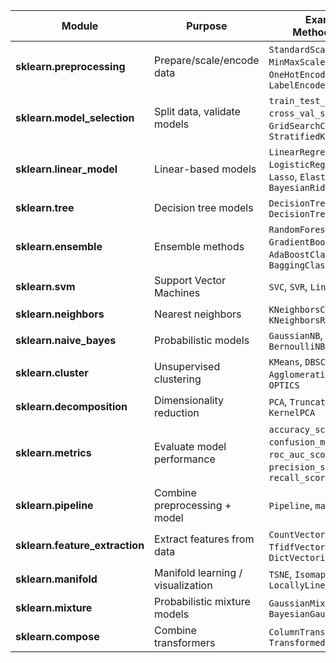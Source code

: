 | Module                          | Purpose                           | Examples of Methods/Classes                                                                          |
| ------------------------------- | --------------------------------- | ---------------------------------------------------------------------------------------------------- |
| **sklearn.preprocessing**       | Prepare/scale/encode data         | `StandardScaler`, `MinMaxScaler`, `RobustScaler`, `OneHotEncoder`, `LabelEncoder`                    |
| **sklearn.model_selection**     | Split data, validate models       | `train_test_split`, `cross_val_score`, `GridSearchCV`, `StratifiedKFold`                             |
| **sklearn.linear_model**        | Linear-based models               | `LinearRegression`, `LogisticRegression`, `Ridge`, `Lasso`, `ElasticNet`, `BayesianRidge`            |
| **sklearn.tree**                | Decision tree models              | `DecisionTreeClassifier`, `DecisionTreeRegressor`                                                    |
| **sklearn.ensemble**            | Ensemble methods                  | `RandomForestClassifier`, `GradientBoostingRegressor`, `AdaBoostClassifier`, `BaggingClassifier`     |
| **sklearn.svm**                 | Support Vector Machines           | `SVC`, `SVR`, `LinearSVC`                                                                            |
| **sklearn.neighbors**           | Nearest neighbors                 | `KNeighborsClassifier`, `KNeighborsRegressor`                                                        |
| **sklearn.naive_bayes**         | Probabilistic models              | `GaussianNB`, `MultinomialNB`, `BernoulliNB`                                                         |
| **sklearn.cluster**             | Unsupervised clustering           | `KMeans`, `DBSCAN`, `AgglomerativeClustering`, `OPTICS`                                              |
| **sklearn.decomposition**       | Dimensionality reduction          | `PCA`, `TruncatedSVD`, `KernelPCA`                                                                   |
| **sklearn.metrics**             | Evaluate model performance        | `accuracy_score`, `f1_score`, `confusion_matrix`, `roc_auc_score`, `precision_score`, `recall_score` |
| **sklearn.pipeline**            | Combine preprocessing + model     | `Pipeline`, `make_pipeline`                                                                          |
| **sklearn.feature_extraction**  | Extract features from data        | `CountVectorizer`, `TfidfVectorizer`, `DictVectorizer`                                               |
| **sklearn.manifold**            | Manifold learning / visualization | `TSNE`, `Isomap`, `LocallyLinearEmbedding`                                                           |
| **sklearn.mixture**             | Probabilistic mixture models      | `GaussianMixture`, `BayesianGaussianMixture`                                                         |
| **sklearn.compose**             | Combine transformers              | `ColumnTransformer`, `TransformedTargetRegressor`                                                    |
